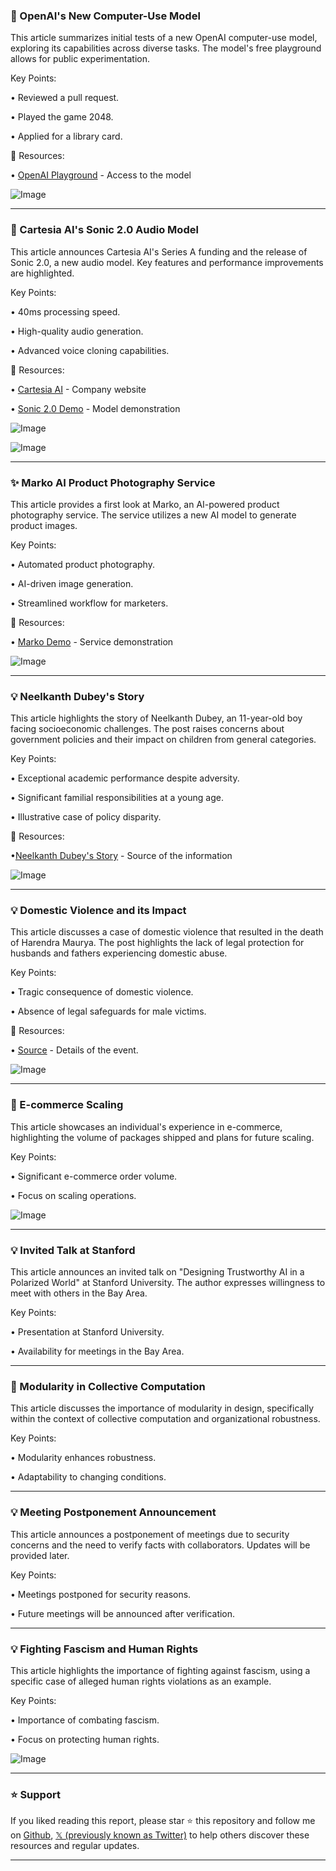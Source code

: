 ### 🤖 OpenAI's New Computer-Use Model

This article summarizes initial tests of a new OpenAI computer-use model, exploring its capabilities across diverse tasks.  The model's free playground allows for public experimentation.

Key Points:

• Reviewed a pull request.


• Played the game 2048.


• Applied for a library card.



🔗 Resources:

• [OpenAI Playground](https://x.com/pk_iv/status/1899512749572718993) - Access to the model


![Image](https://pbs.twimg.com/ext_tw_video_thumb/1899512187061747712/pu/img/u-UvxmFwBQOxGrM0.jpg)


---
### 🚀 Cartesia AI's Sonic 2.0 Audio Model

This article announces Cartesia AI's Series A funding and the release of Sonic 2.0, a new audio model.  Key features and performance improvements are highlighted.

Key Points:

• 40ms processing speed.


• High-quality audio generation.


• Advanced voice cloning capabilities.



🔗 Resources:

• [Cartesia AI](https://x.com/cartesia_ai) - Company website


• [Sonic 2.0 Demo](https://x.com/ivory_tang/status/1899481437084283233) - Model demonstration


![Image](https://pbs.twimg.com/ext_tw_video_thumb/1899481258780196864/pu/img/Fy0rnIzZtPfg4e8h.jpg)


![Image](https://pbs.twimg.com/amplify_video_thumb/1899479658774609920/img/39KNsjtkSWeAqY1h?format=jpg&name=240x240)


---
### ✨ Marko AI Product Photography Service

This article provides a first look at Marko, an AI-powered product photography service. The service utilizes a new AI model to generate product images.


Key Points:

• Automated product photography.


• AI-driven image generation.


• Streamlined workflow for marketers.



🔗 Resources:

• [Marko Demo](https://x.com/Scobleizer/status/1899480832647258324) - Service demonstration


![Image](https://pbs.twimg.com/amplify_video_thumb/1899479700587651072/img/ENIQDJENsEzzGxPU.jpg)


---
### 💡  Neelkanth Dubey's Story

This article highlights the story of Neelkanth Dubey, an 11-year-old boy facing socioeconomic challenges.  The post raises concerns about government policies and their impact on children from general categories.

Key Points:

•  Exceptional academic performance despite adversity.


•  Significant familial responsibilities at a young age.


•  Illustrative case of policy disparity.



🔗 Resources:

•[Neelkanth Dubey's Story](https://x.com/talk2anuradha/status/1899390269994500107) -  Source of the information


![Image](https://pbs.twimg.com/ext_tw_video_thumb/1899385181712023552/pu/img/C1TksmHiepDwsDo9.jpg)



---
### 💡 Domestic Violence and its Impact

This article discusses a case of domestic violence that resulted in the death of Harendra Maurya. The post highlights the lack of legal protection for husbands and fathers experiencing domestic abuse.

Key Points:

•  Tragic consequence of domestic violence.


•  Absence of legal safeguards for male victims.



🔗 Resources:

• [Source](https://x.com/NCMIndiaa/status/1899359832689271226) - Details of the event.


![Image](https://pbs.twimg.com/amplify_video_thumb/1898982436878643200/img/SmREyzVIGMCLEYvm.jpg)



---
### 🚀 E-commerce Scaling

This article showcases an individual's experience in e-commerce, highlighting the volume of packages shipped and plans for future scaling.

Key Points:

•  Significant e-commerce order volume.


•  Focus on scaling operations.


![Image](https://pbs.twimg.com/media/GluLYD2aEAAFj6Q?format=jpg&name=small)


---
### 💡 Invited Talk at Stanford

This article announces an invited talk on "Designing Trustworthy AI in a Polarized World" at Stanford University. The author expresses willingness to meet with others in the Bay Area.

Key Points:

•  Presentation at Stanford University.


•  Availability for meetings in the Bay Area.


---
### 🤖 Modularity in Collective Computation

This article discusses the importance of modularity in design, specifically within the context of collective computation and organizational robustness.

Key Points:

•  Modularity enhances robustness.


•  Adaptability to changing conditions.



---
### 💡  Meeting Postponement Announcement

This article announces a postponement of meetings due to security concerns and the need to verify facts with collaborators.  Updates will be provided later.

Key Points:

•  Meetings postponed for security reasons.


•  Future meetings will be announced after verification.



---
### 💡 Fighting Fascism and Human Rights

This article highlights the importance of fighting against fascism, using a specific case of alleged human rights violations as an example.

Key Points:

•  Importance of combating fascism.


•  Focus on protecting human rights.


![Image](https://pbs.twimg.com/media/GlsyZT4XAAAflVS?format=jpg&name=small)


---

### ⭐️ Support

If you liked reading this report, please star ⭐️ this repository and follow me on [Github](https://github.com/Drix10), [𝕏 (previously known as Twitter)](https://x.com/DRIX_10_) to help others discover these resources and regular updates.

---